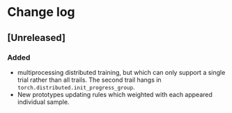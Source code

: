 # Change log

## [Unreleased]
### Added
- multiprocessing distributed training, but which can only support a single trial rather than all trails. The second trail hangs in `torch.distributed.init_progress_group`.
- New prototypes updating rules which weighted with each appeared individual sample.